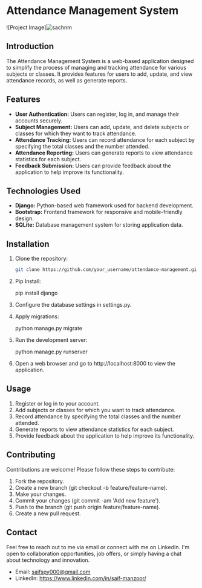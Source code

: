# Attendance Management System

![Project Image]![sachnm](https://github.com/saiff-19/Sachnm-Manager/assets/126145927/3b8f9554-e8ad-4cde-bbc0-bd2b1f6604ca)


## Introduction

The Attendance Management System is a web-based application designed to simplify the process of managing and tracking attendance for various subjects or classes. It provides features for users to add, update, and view attendance records, as well as generate reports.

## Features

- **User Authentication:** Users can register, log in, and manage their accounts securely.
- **Subject Management:** Users can add, update, and delete subjects or classes for which they want to track attendance.
- **Attendance Tracking:** Users can record attendance for each subject by specifying the total classes and the number attended.
- **Attendance Reporting:** Users can generate reports to view attendance statistics for each subject.
- **Feedback Submission:** Users can provide feedback about the application to help improve its functionality.

## Technologies Used

- **Django:** Python-based web framework used for backend development.
- **Bootstrap:** Frontend framework for responsive and mobile-friendly design.
- **SQLite:** Database management system for storing application data.

## Installation

1. Clone the repository:

   ```bash
   git clone https://github.com/your_username/attendance-management.git
2. Pip Install:
   
   pip install django
3. Configure the database settings in settings.py.
4. Apply migrations:
   
   python manage.py migrate
5. Run the development server:
   
   python manage.py runserver
6. Open a web browser and go to http://localhost:8000 to view the application.

## Usage

1. Register or log in to your account.
2. Add subjects or classes for which you want to track attendance.
3. Record attendance by specifying the total classes and the number attended.
4. Generate reports to view attendance statistics for each subject.
5. Provide feedback about the application to help improve its functionality.

## Contributing

Contributions are welcome! Please follow these steps to contribute:

1. Fork the repository.
2. Create a new branch (git checkout -b feature/feature-name).
3. Make your changes.
4. Commit your changes (git commit -am 'Add new feature').
5. Push to the branch (git push origin feature/feature-name).
6. Create a new pull request.

## Contact

Feel free to reach out to me via email or connect with me on LinkedIn. I'm open to collaboration opportunities, job offers, or simply having a chat about technology and innovation.

- Email: saifspy000@gmail.com
- LinkedIn: https://www.linkedin.com/in/saif-manzoor/
